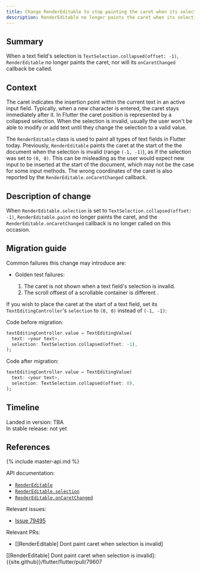 ```yaml
---
title: Change RenderEditable to stop painting the caret when its selection is invalid
description: RenderEditable no longer paints the caret when its selection is (-1, -1).
---
```


## Summary

When a text field's selection is `TextSelection.collapsed(offset: -1)`,
`RenderEditable` no longer paints the caret, nor will its `onCaretChanged` 
callback be called.

## Context

The caret indicates the insertion point within the current text in an 
active input field. Typically, when a new character is entered, the 
caret stays immediately after it. In Flutter the caret position is 
represented by a collapsed selection. When the selection is invalid, 
usually the user won't be able to modify or add text until they 
change the selection to a valid value.

The `RenderEditable` class is used to paint all types of text fields
in Flutter today. Previously, `RenderEditable` paints the caret at 
the start of the the document when the selection is invalid (range `(-1, -1)`),
as if the selection was set to `(0, 0)`. This can be misleading as the 
user would expect new input to be inserted at the start of the document, 
which may not be the case for some input methods. The wrong coordinates 
of the caret is also reported by the `RenderEditable.onCaretChanged` 
callback.

## Description of change

When `RenderEditable.selection` is set to `TextSelection.collapsed(offset: -1)`, 
`RenderEditable.paint` no longer paints the caret, and the 
`RenderEditable.onCaretChanged` callback is no longer called on this occasion.

## Migration guide

Common failures this change may introduce are:
- Golden test failures: 

  1. The caret is not shown when a text field's selection is invalid.
  2. The scroll offsest of a scrollable container is different .
  
If you wish to place the caret at the start of a text field, set its
`TextEditingController`'s `selection` to `(0, 0)` instead of `(-1, -1)`:

Code before migration:

<!-- skip -->
```dart
textEditingController.value = TextEditingValue(
  text: <your text>,
  selection: TextSelection.collapsed(offset: -1),
);
```

Code after migration:

<!-- skip -->
```dart
textEditingController.value = TextEditingValue(
  text: <your text>,
  selection: TextSelection.collapsed(offset: 0),
);
```

## Timeline

Landed in version: TBA<br>
In stable release: not yet

## References

{% include master-api.md %}

API documentation:

* [`RenderEditable`][]
* [`RenderEditable.selection`][]
* [`RenderEditable.onCaretChanged`][]

Relevant issues:

* [Issue 79495]

Relevant PRs:

* [[RenderEditable] Dont paint caret when selection is invalid]


<!-- Master channel link: -->

[`RenderEditable`]: https://master-api.flutter.dev/flutter/rendering/RenderEditable-class.html
[`RenderEditable.selection`]: https://master-api.flutter.dev/flutter/rendering/RenderEditable/selection.html
[`RenderEditable.onCaretChanged`]: https://master-api.flutter.dev/flutter/rendering/RenderEditable/onCaretChanged.html

[Issue 79495]: {{site.github}}/flutter/flutter/issues/79495
[[RenderEditable] Dont paint caret when selection is invalid]: {{site.github}}/flutter/flutter/pull/79607
